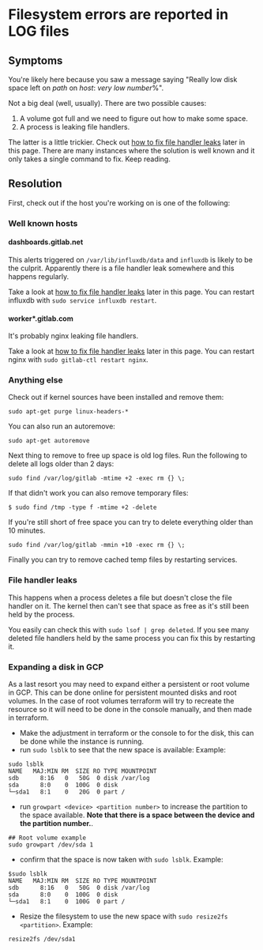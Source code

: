 # Filesystem errors are reported in LOG files

## Symptoms

You're likely here because you saw a message saying "Really low disk space left on _path_ on _host_: _very low number_%".

Not a big deal (well, usually). There are two possible causes:
1. A volume got full and we need to figure out how to make some space.
1. A process is leaking file handlers.

The latter is a little trickier. Check out [how to fix file handler leaks](#file-handler-leaks) later in this page.
There are many instances where the solution is well known and it only takes a single command to fix. Keep reading.

## Resolution

First, check out if the host you're working on is one of the following:

### Well known hosts

#### dashboards.gitlab.net

This alerts triggered on `/var/lib/influxdb/data` and `influxdb` is likely to be the culprit. Apparently there is a file handler leak somewhere and this happens regularly.

Take a look at [how to fix file handler leaks](#file-handler-leaks) later in this page. You can restart influxdb with `sudo service influxdb restart`.

#### worker*.gitlab.com

It's probably nginx leaking file handlers.

Take a look at [how to fix file handler leaks](#file-handler-leaks) later in this page. You can restart nginx with `sudo gitlab-ctl restart nginx`.

### Anything else

Check out if kernel sources have been installed and remove them:
```
sudo apt-get purge linux-headers-*
```

You can also run an autoremove:
```
sudo apt-get autoremove
```

Next thing to remove to free up space is old log files. Run the following to delete all logs older than 2 days:

```
sudo find /var/log/gitlab -mtime +2 -exec rm {} \;
```

If that didn't work you can also remove temporary files:

```
$ sudo find /tmp -type f -mtime +2 -delete
```

If you're still short of free space you can try to delete everything older than 10 minutes.

```
sudo find /var/log/gitlab -mmin +10 -exec rm {} \;
```

Finally you can try to remove cached temp files by restarting services.

### File handler leaks

This happens when a process deletes a file but doesn't close the file handler on it. The kernel then can't see that space as free as it's still been held by the process.

You easily can check this with `sudo lsof | grep deleted`. If you see many deleted file handlers held by the same process you can fix this by restarting it.

### Expanding a disk in GCP

As a last resort you may need to expand either a persistent or root volume in
GCP. This can be done online for persistent mounted disks and root volumes. In
the case of root volumes terraform will try to recreate the resource so it will
need to be done in the console manually, and then made in terraform.

* Make the adjustment in terraform or the console to for the disk, this can be
  done while the instance is running.
* run `sudo lsblk` to see that the new space is available:
Example:
```
sudo lsblk
NAME   MAJ:MIN RM  SIZE RO TYPE MOUNTPOINT
sdb      8:16   0   50G  0 disk /var/log
sda      8:0    0  100G  0 disk
└─sda1   8:1    0   20G  0 part /
```
* run `growpart <device> <partition number>` to increase the partition to the
  space available. **Note that there is a space between the device and the
  partition number.**.

```
## Root volume example
sudo growpart /dev/sda 1
```
* confirm that the space is now taken with `sudo lsblk`.
Example:
```
$sudo lsblk
NAME   MAJ:MIN RM  SIZE RO TYPE MOUNTPOINT
sdb      8:16   0   50G  0 disk /var/log
sda      8:0    0  100G  0 disk
└─sda1   8:1    0  100G  0 part /
```
* Resize the filesystem to use the new space with `sudo resize2fs <partition>`.
Example:
```
resize2fs /dev/sda1
```

